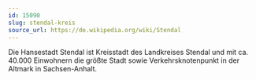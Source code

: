 ```yaml
---
id: 15090
slug: stendal-kreis
source_url: https://de.wikipedia.org/wiki/Stendal
---
```


Die Hansestadt Stendal ist Kreisstadt des Landkreises Stendal und mit ca. 40.000 Einwohnern die größte Stadt sowie Verkehrsknotenpunkt in der Altmark in Sachsen-Anhalt.

